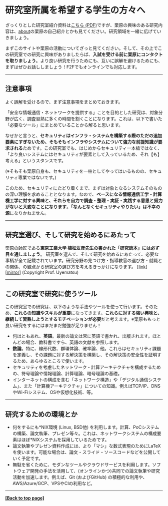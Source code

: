# 研究室所属を希望する学生の方々へ

ざっくりとした研究室紹介資料は[こちら (PDF)](../repo/lab-info-20200326.pdf)ですが、栗原の興味のある研究内容は、[about](./about.md)の栗原の自己紹介とかも見てください。研究領域を一緒に広げていきましょう。

まずこのサイトや栗原の活動についてざっと見てください。そして、その上でこの研究室での研究に興味がありましたらば、**入試を受ける前に栗原にコンタクトを取りましょう**。より良い研究を行うためにも、互いに誤解を避けるためにも、まずはぜひお話ししましょう！F2Fでもオンラインでも対応します。

---

## 注意事項

よく誤解を受けるので、まず注意事項をまとめておきます。

「安全な情報通信・ネットワークを提供する」ことを目的とした研究は、対象分野が広く、調査習熟に多くの時間を割くことになります。これは、以下で書いた「必要なツール」にまとめていることから解ると思います。

なぜかと言うと、**セキュリティはインフラ・システムを構築する際のただの追加要素にすぎないため、そもそもインフラやシステムについて強力な前提知識が要求される**ためです。この研究室でも、はじめからセキュリティ一本槍ではなく、「より良いシステムにはセキュリティが要素として入っているため、それ【も】考える」というスタンスです。

(※そもそも栗原自身も、セキュリティを一柱としてやってはいるものの、セキュリティ専業ではないです。)

このため、セキュリティにたどり着くまで、まずは対象となるシステムそのものの深い理解を求めることとなります。なので、**ベースになる情報通信工学・計算機工学に対する興味と、それらを自力で調査・整理・実証・実践する意思と努力がないと大変なことになります**。**「なんとなくセキュリティやりたい」は不幸の源**になりかねません。

---

## 研究室選び、そして研究を始めるにあたって

栗原の師匠である**東京工業大学 植松友彦先生の書かれた「研究読本」には必ず目を通しましょう**。 研究室を選んで、そして研究を始めるにあたって、必要な事柄が全て記載されています。研究分野の見つけ方・指導教官の選び方・就職との関係、の観点から研究室の選び方を考えるきっかけになります。 [[link](http://www.it.ce.titech.ac.jp/uyematsu/howtoresearch.pdf)] [[mirror](../repo/howtoresearch.pdf)] (Copyright Prof. Uyematsu)

---

## この研究室で研究に使うツール

この研究室での研究は、以下のような手法やツールを使って行います。そのため、**これらの知識やスキルが重要**になってきます。**これらに対する強い興味と、継続して習熟しようとするモチベーションが必要**だと考えます。※栗原ももっと良い研究をするにはまだまだ勉強が足りません！

- 何はともあれ、**英語**。最新の論文は常に英語で書かれ、出版されます。ほとんどの場合、教科書ですら、英語の文献を参照します。
- **数論**。特に、線形代数、群環体論、確率論、他。これらはセキュリティ課題を定義し、その課題に対する解決策を構築し、その解決策の安全性を証明するため、あらゆるところで使います。
- セキュリティを考慮したネットワーク・計算アーキテクチャを構成するための、符号理論や情報理論、計算理論、暗号理論の基礎。
- インターネットの構成を含む「ネットワーク構造」や「デジタル通信システム」、また「計算機アーキテクチャ」についての知識。例えばTCP/IP、DNSやWi-Fiシステム、OSや仮想化技術、等。

---

## 研究するための環境とか

- 何をするにも\*NIX環境 (Linux, BSD他) を利用します。計算、PoCシステムの構築、論文執筆、プレゼン等々。これは、ネットワークシステムの構成要素はほぼ\*NIXシステムを採用しているためです。
- 論文執筆やプレゼン資料作成には、より「マシ」な数式表現のためにLaTeXを使います。可能な場合は、論文・スライド・ソースコードなどを公開していく予定です。
- 無駄を省くために、モダンなツールやクラウドサービスを利用します。ソフトウェア開発の手法を活用して、(オンラインかつ)共同での論文執筆や研究活動を加速します。例えば、Git (およびGitHub) の積極的な利用や、AWS/Azure/GCP、VPSやCIの利用など。

---

**[[Back to top page]](../index.md)**
